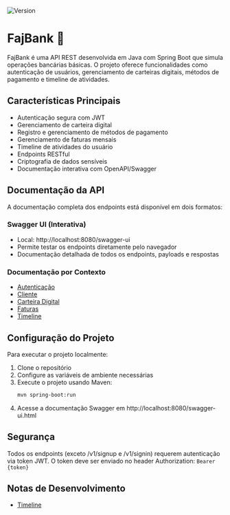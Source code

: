 ![Version](https://img.shields.io/badge/0.0.1-alpha)

# FajBank 🍎

FajBank é uma API REST desenvolvida em Java com Spring Boot que simula operações bancárias básicas. O projeto oferece funcionalidades como autenticação de usuários, gerenciamento de carteiras digitais, métodos de pagamento e timeline de atividades.

## Características Principais

- Autenticação segura com JWT
- Gerenciamento de carteira digital
- Registro e gerenciamento de métodos de pagamento
- Gerenciamento de faturas mensais
- Timeline de atividades do usuário
- Endpoints RESTful
- Criptografia de dados sensíveis
- Documentação interativa com OpenAPI/Swagger

## Documentação da API

A documentação completa dos endpoints está disponível em dois formatos:

### Swagger UI (Interativa)
- Local: http://localhost:8080/swagger-ui
- Permite testar os endpoints diretamente pelo navegador
- Documentação detalhada de todos os endpoints, payloads e respostas

### Documentação por Contexto
- [Autenticação](doc/endpoints/auth.md)
- [Cliente](doc/endpoints/customer.md)
- [Carteira Digital](doc/endpoints/wallet.md)
- [Faturas](doc/endpoints/invoice.md)
- [Timeline](doc/endpoints/timeline.md)

## Configuração do Projeto

Para executar o projeto localmente:

1. Clone o repositório
2. Configure as variáveis de ambiente necessárias
3. Execute o projeto usando Maven:
   ```bash
   mvn spring-boot:run
   ```
4. Acesse a documentação Swagger em http://localhost:8080/swagger-ui.html

## Segurança

Todos os endpoints (exceto /v1/signup e /v1/signin) requerem autenticação via token JWT.
O token deve ser enviado no header Authorization: `Bearer {token}`

## Notas de Desenvolvimento

- [Timeline](doc/timeline-doc.md)
